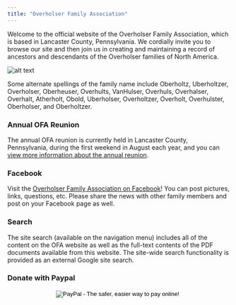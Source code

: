 ```yaml
---
title: "Overholser Family Association"
---
```


Welcome to the official website of the Overholser Family Association, which is
based in Lancaster County, Pennsylvania. We cordially invite you to browse our
site and then join us in creating and maintaining a record of ancestors and
descendants of the Overholser families of North America.

![alt text](/home/OFA.png "OFA Logo")

Some alternate spellings of the family name include Oberholtz, Uberholtzer,
Overholser, Oberheuser, Overhults, VanHulser, Overhuls, Overhalser, Overhalt,
Atherholt, Obold, Uberholser, Overholtzer, Overholt, Overhulster, Oberholser,
and Oberholtzer.

### Annual OFA Reunion

The annual OFA reunion is currently held in Lancaster County, Pennsylvania,
during the first weekend in August each year, and you can [view more information
about the annual reunion](/reunion/).

### Facebook

Visit the [Overholser Family Association on
Facebook](https://www.facebook.com/pages/Overholser-Family-Association/506848282679623)!
You can post pictures, links, questions, etc. Please share the news with other
family members and post on your Facebook page as well.

### Search

The site search (available on the navigation menu) includes all of the content
on the OFA website as well as the full-text contents of the PDF documents
available from this website. The site-wide search functionality is provided as
an external Google site search.

### Donate with Paypal

<center>
<form action="https://www.paypal.com/cgi-bin/webscr" method="post" target="_top">
<input type="hidden" name="cmd" value="_s-xclick">
<input type="hidden" name="hosted_button_id" value="SMHND9HBBZKY4">
<input type="image" src="https://www.paypalobjects.com/en_US/i/btn/btn_donateCC_LG.gif" border="0" name="submit" alt="PayPal - The safer, easier way to pay online!">
<img alt="" border="0" src="https://www.paypalobjects.com/en_US/i/scr/pixel.gif" width="1" height="1">
</form>
</center>
